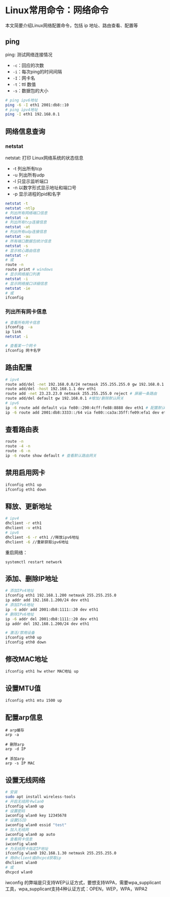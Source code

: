 # Linux常用命令：网络命令
本文简要介绍Linux网络配置命令，包括 ip 地址、路由查看、配置等
<!--more-->

## ping
ping: 测试网络连接情况
* `-c`：回应的次数
* `-i`：每次ping的时间间隔
* `-I`：网卡名
* `-t`：ttl 数值
* `-s`：数据包的大小

```bash
# ping ipv6地址
ping -6 -I eth1 2001:db8::10
# ping ipv4地址
ping -I eth1 192.168.0.1 
```


## 网络信息查询

### netstat
netstat: 打印 Linux网络系统的状态信息
* -t 列出所有tcp
* -u 列出所有udp
* -l 只显示监听端口
* -n 以数字形式显示地址和端口号
* -p 显示进程的pid和名字
```bash
netstat -t
netstat -ntlp
# 列出所有网络端口信息
netstat -a                      
# 列出所有tcp连接信息
netstat -at   
# 列出所有udp连接信息
netstat -au 
# 所有端口数据包统计信息 
netstat -s
# 显示核心路由信息 
netstat -r
# 或
route -n
route print # windows
# 显示网络接口列表
netstat -i
# 显示网络接口详细信息
netstat -ie
# 或
ifconfig
```
### 列出所有网卡信息
```bash
# 查看所有网卡信息
ifconfig  -a
ip link
netstat -i

# 查看某一个网卡
ifconfig 网卡名字 
```
## 路由配置
```bash
# ipv4
route add/del -net 192.168.0.0/24 netmask 255.255.255.0 gw 192.168.0.1
route add/del -host 192.168.1.1 dev eth1
route add -net 23.23.23.0 netmask 255.255.255.0 reject # 屏蔽一条路由
route add/del default gw 192.168.0.1 #增加/删除默认网关
# ipv6
ip -6 route add default via fe80::290:4cff:fe88:8888 dev eth1 # 配置默认网关
ip -6 route add 2001:db8:3333::/64 via fe80::ca3a:35ff:fe09:efa1 dev eth1 # 添加目的网络为2001:db8:3333::/64，下一跳网关为fe80::ca3a:35ff:fe09:efa1的静态路由
```

## 查看路由表
```bash
route -n
route -4 -n
route -6 -n
ip -6 route show default # 查看默认路由网关
```

## 禁用启用网卡
```bash
ifconfig eth1 up
ifconfig eth1 down
```

## 释放、更新地址
```bash
# ipv4
dhclient -r eth1
dhclient -v eth1
# ipv6
dhclient -6 -r eth1 //释放ipv6地址 
dhclient -6 //重新获取ipv6地址
```
重启网络：
```shell
systemctl restart network
```

## 添加、删除IP地址

```bash
# 添加IPv4地址
ifconfig eth1 192.168.1.200 netmask 255.255.255.0
ip addr add 192.168.1.200/24 dev eth1
# 添加IPv6地址
ip -6 addr add 2001:db8:1111::20 dev eth1
# 删除IPv6地址
ip -6 addr del 2001:db8:1111::20 dev eth1
ip addr del 192.168.1.200/24 dev eth1

# 激活/禁用设备
ifconfig eth0 up
ifconfig eth0 down
```

## 修改MAC地址
```bash
ifconfig eth1 hw ether MAC地址 up
```
## 设置MTU值
```bash
ifconfig eth1 mtu 1500 up
```
## 配置arp信息
```shell
# arp缓存
arp -a

# 删除arp
arp -d IP

# 添加arp
arp -s IP MAC       
```

## 设置无线网络
```bash
# 安装
sudo apt install wireless-tools
# 开启无线网卡wlan0
ifconfig wlan0 up
# 设置密码
iwconfig wlan0 key 12345678
# 设置SSID
iwconfig wlan0 essid "test"
# 加入无线网
iwconfig wlan0 ap auto
# 查看网卡信息
iwconfig wlan0
# 为无线网卡指定IP地址
ifconfig wlan0 192.168.1.30 netmask 255.255.255.0  
# 用dhclient或dhcpcd获取ip
dhclient wlan0
# 或
dhcpcd wlan0

```
iwconfig 的弊端是只支持WEP认证方式，要想支持WPA，需要wpa_supplicant工具，wpa_supplicant支持4种认证方式：OPEN，WEP，WPA，WPA2








